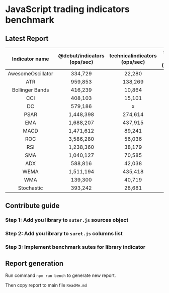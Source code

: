 # JavaScript trading indicators benchmark
## Latest Report

| Indicator name | @debut/indicators (ops/sec)|technicalindicators (ops/sec)|trading-signals (ops/sec)|ta.js (ops/sec)|
|:---------------:|:---------------:|:---------------:|:---------------:|:---------------:|
|AwesomeOscillator|334,729|22,280|x|x|
|ATR|959,853|138,269|2|x|
|Bollinger Bands|416,239|10,864|71|x|
|CCI|408,103|15,101|x|x|
|DC|579,186|x|x|x|
|PSAR|1,448,398|274,614|x|x|
|EMA|1,688,207|437,915|5|1,009,262|
|MACD|1,471,612|89,241|2|x|
|ROC|3,586,280|56,036|550|x|
|RSI|1,238,360|38,179|0|x|
|SMA|1,040,127|70,585|280|x|
|ADX|588,816|42,038|x|x|
|WEMA|1,511,194|435,418|x|x|
|WMA|139,300|40,719|x|x|
|Stochastic|393,242|28,681|313|x|

## Contribute guide

### Step 1: Add you library to `suter.js` sources object
### Step 2: Add you library to `suret.js` columns list
### Step 3: Implement benchmark sutes for library indicator

## Report generation

Run command `npm run bench` to generate new report.

Then copy report to main file `ReadMe.md`
